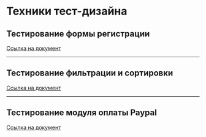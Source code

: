 # Техники тест-дизайна
## Тестирование формы регистрации
[Ссылка на документ](https://docs.google.com/spreadsheets/d/1kOES_J2cZ3c9uZURFuy6jln4MKbFEp2u7roONw7mWPY/edit?gid=0#gid=0)

____

## Тестирование фильтрации и сортировки
[Ссылка на документ](https://docs.google.com/spreadsheets/d/1_MkpGdLVkq8egDVzRotT895o2gKF_DxqhwqL22NC4yU/edit?gid=0#gid=0)

____

## Тестирование модуля оплаты Paypal
[Ссылка на документ](https://docs.google.com/spreadsheets/d/1FrsnZVJeGkDxriQfUosy3fdtQcMcCOijiZd6jUpdjyg/edit?gid=0#gid=0)

